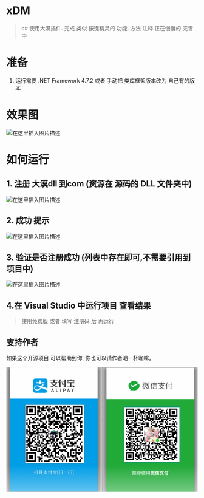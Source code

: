# xDM

> c# 使用大漠插件. 完成 类似 按键精灵的 功能. 方法 注释 正在慢慢的 完善中

# 准备
1. 运行需要 .NET Framework 4.7.2  或者 手动把 类库框架版本改为 自己有的版本

# 效果图
![在这里插入图片描述](https://img-blog.csdnimg.cn/20190515155237435.jpg?x-oss-process=image/watermark,type_ZmFuZ3poZW5naGVpdGk,shadow_10,text_aHR0cHM6Ly9ibG9nLmNzZG4ubmV0L3FxXzM3MjE0NTY3,size_16,color_FFFFFF,t_70)
# 如何运行
## 1. 注册 大漠dll  到com (资源在 源码的 DLL 文件夹中)
![在这里插入图片描述](https://img-blog.csdnimg.cn/2019051515531998.jpg?x-oss-process=image/watermark,type_ZmFuZ3poZW5naGVpdGk,shadow_10,text_aHR0cHM6Ly9ibG9nLmNzZG4ubmV0L3FxXzM3MjE0NTY3,size_16,color_FFFFFF,t_70)


## 2. 成功 提示
![在这里插入图片描述](https://img-blog.csdnimg.cn/20190515160034183.jpg?x-oss-process=image/watermark,type_ZmFuZ3poZW5naGVpdGk,shadow_10,text_aHR0cHM6Ly9ibG9nLmNzZG4ubmV0L3FxXzM3MjE0NTY3,size_16,color_FFFFFF,t_70)

## 3. 验证是否注册成功 (列表中存在即可,不需要引用到项目中)
![在这里插入图片描述](https://img-blog.csdnimg.cn/20190515155439884.jpg?x-oss-process=image/watermark,type_ZmFuZ3poZW5naGVpdGk,shadow_10,text_aHR0cHM6Ly9ibG9nLmNzZG4ubmV0L3FxXzM3MjE0NTY3,size_16,color_FFFFFF,t_70)

## 4.在 Visual Studio 中运行项目 查看结果

> 使用免费版  或者  填写 注册码  后  再运行

## 支持作者

如果这个开源项目 可以帮助到你,  你也可以请作者喝一杯咖啡。

![pay](img.assets/pay.png)

